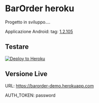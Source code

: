 # BarOrder heroku

Progetto in sviluppo....

Applicazione Android: tag: [1.2.105](https://github.com/therickys93/BarOrderAndroid/releases/tag/1.2.105)

## Testare

[![Deploy to Heroku](https://www.herokucdn.com/deploy/button.png)](https://heroku.com/deploy)


## Versione Live

URL: https://barorder-demo.herokuapp.com

AUTH_TOKEN: password
